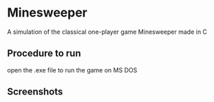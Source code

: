 # Minesweeper
A simulation of the classical one-player game Minesweeper made in C

## Procedure to run
open the .exe file to run the game on MS DOS

## Screenshots

